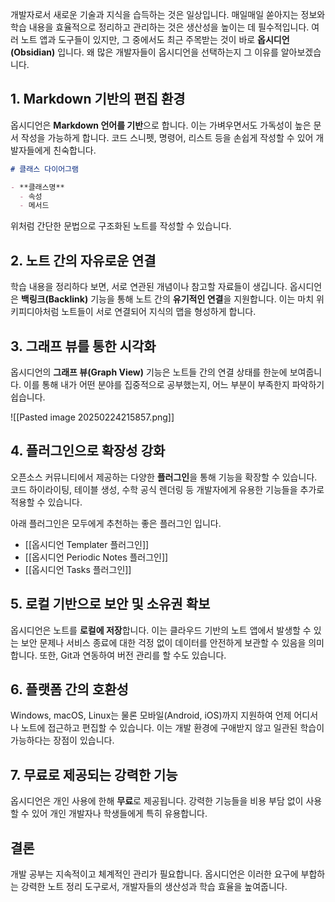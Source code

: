 개발자로서 새로운 기술과 지식을 습득하는 것은 일상입니다. 매일매일 쏟아지는 정보와 학습 내용을 효율적으로 정리하고 관리하는 것은 생산성을 높이는 데 필수적입니다. 여러 노트 앱과 도구들이 있지만, 그 중에서도 최근 주목받는 것이 바로 **옵시디언(Obsidian)** 입니다. 왜 많은 개발자들이 옵시디언을 선택하는지 그 이유를 알아보겠습니다.

## 1. Markdown 기반의 편집 환경

옵시디언은 **Markdown 언어를 기반**으로 합니다. 이는 가벼우면서도 가독성이 높은 문서 작성을 가능하게 합니다. 코드 스니펫, 명령어, 리스트 등을 손쉽게 작성할 수 있어 개발자들에게 친숙합니다.

```markdown
# 클래스 다이어그램

- **클래스명**
  - 속성
  - 메서드
```

위처럼 간단한 문법으로 구조화된 노트를 작성할 수 있습니다.

## 2. 노트 간의 자유로운 연결

학습 내용을 정리하다 보면, 서로 연관된 개념이나 참고할 자료들이 생깁니다. 옵시디언은 **백링크(Backlink)** 기능을 통해 노트 간의 **유기적인 연결**을 지원합니다. 이는 마치 위키피디아처럼 노트들이 서로 연결되어 지식의 맵을 형성하게 합니다.

## 3. 그래프 뷰를 통한 시각화

옵시디언의 **그래프 뷰(Graph View)** 기능은 노트들 간의 연결 상태를 한눈에 보여줍니다. 이를 통해 내가 어떤 분야를 집중적으로 공부했는지, 어느 부분이 부족한지 파악하기 쉽습니다.

![[Pasted image 20250224215857.png]]

## 4. 플러그인으로 확장성 강화

오픈소스 커뮤니티에서 제공하는 다양한 **플러그인**을 통해 기능을 확장할 수 있습니다. 코드 하이라이팅, 테이블 생성, 수학 공식 렌더링 등 개발자에게 유용한 기능들을 추가로 적용할 수 있습니다.

아래 플러그인은 모두에게 추천하는 좋은 플러그인 입니다.

- [[옵시디언 Templater 플러그인]]
- [[옵시디언 Periodic Notes 플러그인]]
- [[옵시디언 Tasks 플러그인]]

## 5. 로컬 기반으로 보안 및 소유권 확보

옵시디언은 노트를 **로컬에 저장**합니다. 이는 클라우드 기반의 노트 앱에서 발생할 수 있는 보안 문제나 서비스 종료에 대한 걱정 없이 데이터를 안전하게 보관할 수 있음을 의미합니다. 또한, Git과 연동하여 버전 관리를 할 수도 있습니다.

## 6. 플랫폼 간의 호환성

Windows, macOS, Linux는 물론 모바일(Android, iOS)까지 지원하여 언제 어디서나 노트에 접근하고 편집할 수 있습니다. 이는 개발 환경에 구애받지 않고 일관된 학습이 가능하다는 장점이 있습니다.

## 7. 무료로 제공되는 강력한 기능

옵시디언은 개인 사용에 한해 **무료**로 제공됩니다. 강력한 기능들을 비용 부담 없이 사용할 수 있어 개인 개발자나 학생들에게 특히 유용합니다.

## 결론

개발 공부는 지속적이고 체계적인 관리가 필요합니다. 옵시디언은 이러한 요구에 부합하는 강력한 노트 정리 도구로서, 개발자들의 생산성과 학습 효율을 높여줍니다. 